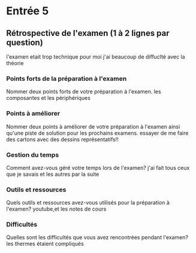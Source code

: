 # Entrée 5
## Rétrospective de l'examen (1 à 2 lignes par question)
l'examen etait trop technique pour moi j'ai beaucoup de diffuclté avec la théorie

### Points forts de la préparation à l'examen
Nommer deux points forts de votre préparation à l'examen.
les composantes et les périphériques

### Points à améliorer
Nommer deux points à améliorer de votre préparation à l'examen ainsi qu'une piste de solution pour les prochains examens. 
essayer de me faire des cartons avec des dessins représentatifs!!

### Gestion du temps
Comment avez-vous géré votre temps lors de l'examen?
j'ai fait tous ceux que je savais et les autres par la suite

### Outils et ressources
Quels outils et ressources avez-vous utilisés pour la préparation à l'examen?
youtube,et les notes de cours

### Difficultés
Quelles sont les difficultés que vous avez rencontrées pendant l'examen?
les thermes étaient compliqués


